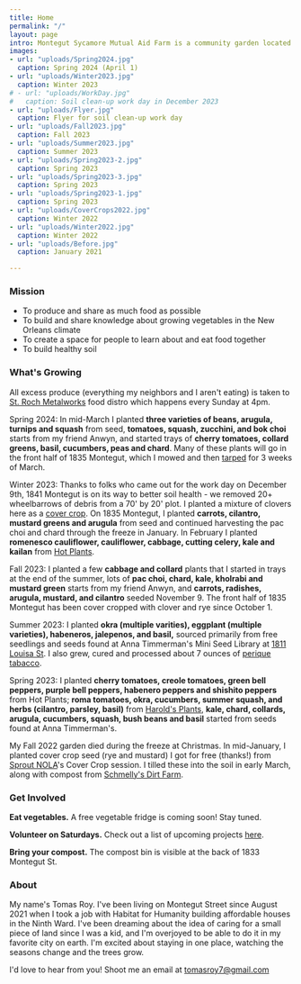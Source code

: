 ```yaml
---
title: Home
permalink: "/"
layout: page
intro: Montegut Sycamore Mutual Aid Farm is a community garden located at the intersection of Montegut and Prieur in the Upper Ninth Ward of New Orleans.
images:
- url: "uploads/Spring2024.jpg"
  caption: Spring 2024 (April 1)
- url: "uploads/Winter2023.jpg"
  caption: Winter 2023
# - url: "uploads/WorkDay.jpg"
#   caption: Soil clean-up work day in December 2023
- url: "uploads/Flyer.jpg"
  caption: Flyer for soil clean-up work day
- url: "uploads/Fall2023.jpg"
  caption: Fall 2023
- url: "uploads/Summer2023.jpg"
  caption: Summer 2023
- url: "uploads/Spring2023-2.jpg"
  caption: Spring 2023
- url: "uploads/Spring2023-3.jpg"
  caption: Spring 2023
- url: "uploads/Spring2023-1.jpg"
  caption: Spring 2023
- url: "uploads/CoverCrops2022.jpg"
  caption: Winter 2022
- url: "uploads/Winter2022.jpg"
  caption: Winter 2022
- url: "uploads/Before.jpg"
  caption: January 2021

---
```


### Mission
- To produce and share as much food as possible
- To build and share knowledge about growing vegetables in the New Orleans climate
- To create a space for people to learn about and eat food together
- To build healthy soil

### What's Growing

All excess produce (everything my neighbors and I aren't eating) is taken to [St. Roch Metalworks](https://www.google.com/maps/place/St.+Roch+Metal+Works/@29.9844956,-90.0529212,15z/data=!4m2!3m1!1s0x0:0x86258470925b3fa4?sa=X&ved=2ahUKEwjGh9rgs86BAxXORDABHcTaAG0Q_BJ6BAhDEAA&ved=2ahUKEwjGh9rgs86BAxXORDABHcTaAG0Q_BJ6BAhNEAg) food distro which happens every Sunday at 4pm.

Spring 2024: In mid-March I planted **three varieties of beans, arugula, turnips and squash** from seed, **tomatoes, squash, zucchini, and bok choi** starts from my friend Anwyn, and started trays of **cherry tomatoes, collard greens, basil, cucumbers, peas and chard**. Many of these plants will go in the front half of 1835 Montegut, which I mowed and then [tarped](https://smallfarms.cornell.edu/projects/reduced-tillage/tarping/) for 3 weeks of March.

Winter 2023: Thanks to folks who came out for the work day on December 9th, 1841 Montegut is on its way to better soil health - we removed 20+ wheelbarrows of debris from a 70' by 20' plot. I planted a mixture of clovers here as a [cover crop](https://www.usda.gov/peoples-garden/soil-health/cover-crops-crop-rotation). On 1835 Montegut, I planted **carrots, cilantro, mustard greens and arugula** from seed and continued harvesting the pac choi and chard through the freeze in January. In February I planted **romenesco cauliflower, cauliflower, cabbage, cutting celery, kale and kailan** from [Hot Plants](https://www.hotplantsnursery.com/).

Fall 2023: I planted a few **cabbage and collard** plants that I started in trays at the end of the summer, lots of **pac choi, chard, kale, kholrabi and mustard green** starts from my friend Anwyn, and **carrots, radishes, arugula, mustard, and cilantro** seeded November 9. The front half of 1835 Montegut has been cover cropped with clover and rye since October 1.

Summer 2023: I planted **okra (multiple varities), eggplant (multiple varieties), habeneros, jalepenos, and basil,** sourced primarily from free seedlings and seeds found at Anna Timmerman's Mini Seed Library at [1811 Louisa St](https://goo.gl/maps/oLDdyWYPLALtQKjf7). I also grew, cured and processed about 7 ounces of [perique tabacco](https://en.wikipedia.org/wiki/Perique).

Spring 2023: I planted **cherry tomatoes, creole tomatoes, green bell peppers, purple bell peppers, habenero peppers and shishito peppers** from Hot Plants; **roma tomatoes, okra, cucumbers, summer squash, and herbs (cilantro, parsley, basil)** from [Harold's Plants](https://www.haroldsplants.com/), **kale, chard, collards, arugula, cucumbers, squash, bush beans and basil** started from seeds found at Anna Timmerman's.

My Fall 2022 garden died during the freeze at Christmas. In mid-January, I planted cover crop seed (rye and mustard) I got for free (thanks!) from [Sprout NOLA](https://www.sproutnolafarm.org/)'s Cover Crop session. I tilled these into the soil in early March, along with compost from [Schmelly's Dirt Farm](https://www.schmellys.com/).

### Get Involved

**Eat vegetables.** A free vegetable fridge is coming soon! Stay tuned.

**Volunteer on Saturdays.** Check out a list of upcoming projects [here](https://tomasroy.notion.site/Montegut-Sycamore-projects-log-35b38e16fefa4edbab81669d1cc5d579).

**Bring your compost.** The compost bin is visible at the back of 1833 Montegut St.

### About

My name's Tomas Roy. I've been living on Montegut Street since August 2021 when I took a job with Habitat for Humanity building affordable houses in the Ninth Ward. I've been dreaming about the idea of caring for a small piece of land since I was a kid, and I'm overjoyed to be able to do it in my favorite city on earth. I'm excited about staying in one place, watching the seasons change and the trees grow.

I'd love to hear from you! Shoot me an email at [tomasroy7@gmail.com](mailto:tomasroy7@gmail.com)